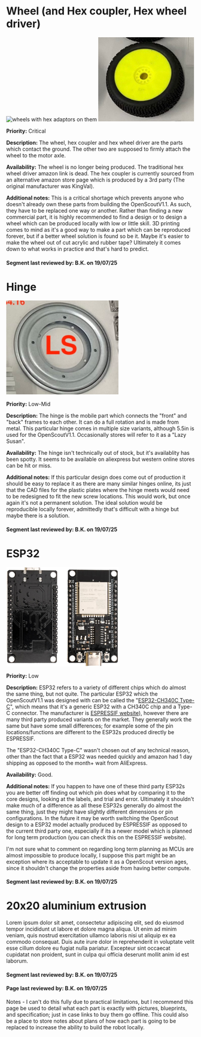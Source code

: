 # Wheel (and Hex coupler, Hex wheel driver)
<p float="center">
  <img src="../../Documentation/Images/wheels_1.jpeg" title="wheels with hex adaptors on them" width="300"/>
  <img src="../../Documentation/Images/wheel.PNG" title="wheels without hex adaptor" width="256"/>
</p>

**Priority:** Critical

**Description:** The wheel, hex coupler and hex wheel driver are the parts which contact the ground. The other two are supposed to firmly attach the wheel to the motor axle.

**Availability:** The wheel is no longer being produced. The traditional hex wheel driver amazon link is dead. The hex coupler is currently sourced from an alternative amazon store page which is produced by a 3rd party (The original manufacturer was KingVal).

**Additional notes:** This is a critical shortage which prevents anyone who doesn't already own these parts from building the OpenScoutV1.1. As such, they have to be replaced one way or another. Rather than finding a new commercial part, it is highly recommended to find a design or to design a wheel which can be produced locally with low or little skill. 3D printing comes to mind as it's a good way to make a part which can be reproduced forever, but if a better wheel solution is found so be it. Maybe it's easier to make the wheel out of cut acrylic and rubber tape? Ultimately it comes down to what works in practice and that's hard to predict.

#### Segment last reviewed by: B.K. on 19/07/25

# Hinge
<p float="left">
  <img src="../../Documentation/Images/hinge.PNG" title="hinge" width="300"/>
</p>

**Priority:** Low-Mid

**Description:** The hinge is the mobile part which connects the "front" and "back" frames to each other. It can do a full rotation and is made from metal. This particular hinge comes in multiple size variants, although 5.5in is used for the OpenScoutV1.1. Occasionally stores will refer to it as a "Lazy Susan".

**Availability:** The hinge isn't technically out of stock, but it's availablity has been spotty. It seems to be available on aliexpress but western online stores can be hit or miss.

**Additional notes:** If this particular design does come out of production it should be easy to replace it as there are many similar hinges online, its just that the CAD files for the plastic plates where the hinge meets would need to be redesigned to fit the new screw locations. This would work, but once again it's not a permanent solution. The ideal solution would be reproducible locally forever, admittedly that's difficult with a hinge but maybe there is a solution. 

#### Segment last reviewed by: B.K. on 19/07/25

# ESP32
<p float="left">
  <img src="../../Documentation/Images/esp32.jpg" title="ESP32" width="300"/>
</p>

**Priority:** Low

**Description:** ESP32 refers to a variety of different chips which do almost the same thing, but not quite. The particular ESP32 which the OpenScoutV1.1 was designed with can be called the "[ESP32-CH340C Type-C](https://amz.run/9w90)", which means that it's a generic ESP32 with a CH340C chip and a Type-C connector. The manufacturer is [ESPRESSIF website](https://www.espressif.com/en/products/socs/esp32)), however there are many third party produced variants on the market. They generally work the same but have some small differences; for example some of the pin locations/functions are different to the ESP32s produced directly be ESPRESSIF.

The "ESP32-CH340C Type-C" wasn't chosen out of any technical reason, other than the fact that a ESP32 was needed quickly and amazon had 1 day shipping as opposed to the month+ wait from AliExpress. 

**Availability:** Good.

**Additional notes:** If you happen to have one of these third party ESP32s you are better off finding out which pin does what by comparing it to the core designs, looking at the labels, and trial and error. Ultimately it shouldn't make much of a difference as all these ESP32s generally do almost the same thing, just they might have slightly different dimensions or pin configurations. In the future it may be worth switching the OpenScout design to a ESP32 model actually produced by ESPRESSIF as opposed to the current third party one, especially if its a newer model which is planned for long term production (you can check this on the ESPRESSIF website).

I'm not sure what to comment on regarding long term planning as MCUs are almost impossible to produce locally, I suppose this part might be an exception where its acceptable to update it as a OpenScout version ages, since it shouldn't change the properties aside from having better compute.

#### Segment last reviewed by: B.K. on 19/07/25

# 20x20 aluminium extrusion

Lorem ipsum dolor sit amet, consectetur adipiscing elit, sed do eiusmod tempor incididunt ut labore et dolore magna aliqua. Ut enim ad minim veniam, quis nostrud exercitation ullamco laboris nisi ut aliquip ex ea commodo consequat. Duis aute irure dolor in reprehenderit in voluptate velit esse cillum dolore eu fugiat nulla pariatur. Excepteur sint occaecat cupidatat non proident, sunt in culpa qui officia deserunt mollit anim id est laborum.

#### Segment last reviewed by: B.K. on 19/07/25

#### Page last reviewed by: B.K. on 19/07/25

Notes - I can't do this fully due to practical limitations, but I recommend this page be used to detail what each part is exactly with pictures, blueprints, and specification; just in case links to buy them go offline. This could also be a place to store notes about plans of how each part is going to be replaced to increase the ability to build the robot locally.
